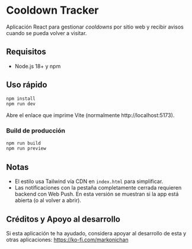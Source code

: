 # Cooldown Tracker

Aplicación React para gestionar *cooldowns* por sitio web y recibir avisos cuando se pueda volver a visitar.

## Requisitos
- Node.js 18+ y npm

## Uso rápido
```bash
npm install
npm run dev
```
Abre el enlace que imprime Vite (normalmente http://localhost:5173).

### Build de producción
```bash
npm run build
npm run preview
```

## Notas
- El estilo usa Tailwind vía CDN en `index.html` para simplificar.
- Las notificaciones con la pestaña completamente cerrada requieren backend con Web Push. En esta versión se muestran si la app está abierta (o al volver a abrir).

## Créditos y Apoyo al desarrollo

Si esta aplicación te ha ayudado, considera apoyar al desarrollo de esta y otras aplicaciones: https://ko-fi.com/markonichan
